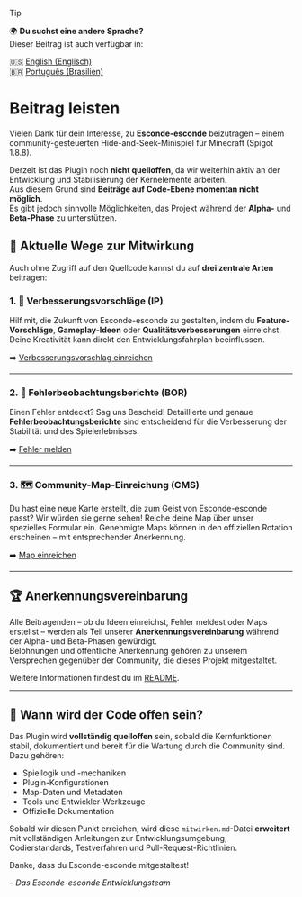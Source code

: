 > [!TIP]
> 🌍 **Du suchst eine andere Sprache?**  
> Dieser Beitrag ist auch verfügbar in:
>
> 🇺🇸  [English (Englisch)](/contrib/contributing.md)  
> 🇧🇷  [Português (Brasilien)](/contrib/contribuindo.md)

# Beitrag leisten

Vielen Dank für dein Interesse, zu **Esconde-esconde** beizutragen – einem community-gesteuerten Hide-and-Seek-Minispiel für Minecraft (Spigot 1.8.8).

Derzeit ist das Plugin noch **nicht quelloffen**, da wir weiterhin aktiv an der Entwicklung und Stabilisierung der Kernelemente arbeiten.  
Aus diesem Grund sind **Beiträge auf Code-Ebene momentan nicht möglich**.  
Es gibt jedoch sinnvolle Möglichkeiten, das Projekt während der **Alpha-** und **Beta-Phase** zu unterstützen.

## 🚧 Aktuelle Wege zur Mitwirkung

Auch ohne Zugriff auf den Quellcode kannst du auf **drei zentrale Arten** beitragen:

### 1. 🧠 Verbesserungsvorschläge (IP)
Hilf mit, die Zukunft von Esconde-esconde zu gestalten, indem du **Feature-Vorschläge**, **Gameplay-Ideen** oder **Qualitätsverbesserungen** einreichst. Deine Kreativität kann direkt den Entwicklungsfahrplan beeinflussen.

➡️ [Verbesserungsvorschlag einreichen](https://forms.gle/A5vF9Sh1pyLb2P2J8)

---

### 2. 🐞 Fehlerbeobachtungsberichte (BOR)
Einen Fehler entdeckt? Sag uns Bescheid! Detaillierte und genaue **Fehlerbeobachtungsberichte** sind entscheidend für die Verbesserung der Stabilität und des Spielerlebnisses.

➡️ [Fehler melden](https://forms.gle/iwfJuweUY3F9AGAx8)

---

### 3. 🗺️ Community-Map-Einreichung (CMS)
Du hast eine neue Karte erstellt, die zum Geist von Esconde-esconde passt? Wir würden sie gerne sehen! Reiche deine Map über unser spezielles Formular ein. Genehmigte Maps können in den offiziellen Rotation erscheinen – mit entsprechender Anerkennung.

➡️ [Map einreichen](https://forms.gle/LE2Uj83o5SxsB6rx7)

---

## 🏆 Anerkennungsvereinbarung

Alle Beitragenden – ob du Ideen einreichst, Fehler meldest oder Maps erstellst – werden als Teil unserer **Anerkennungsvereinbarung** während der Alpha- und Beta-Phasen gewürdigt.  
Belohnungen und öffentliche Anerkennung gehören zu unserem Versprechen gegenüber der Community, die dieses Projekt mitgestaltet.

Weitere Informationen findest du im [README](/readme.md#anerkennungsvereinbarung).

---

## 📖 Wann wird der Code offen sein?

Das Plugin wird **vollständig quelloffen** sein, sobald die Kernfunktionen stabil, dokumentiert und bereit für die Wartung durch die Community sind. Dazu gehören:

- Spiellogik und -mechaniken  
- Plugin-Konfigurationen  
- Map-Daten und Metadaten  
- Tools und Entwickler-Werkzeuge  
- Offizielle Dokumentation

Sobald wir diesen Punkt erreichen, wird diese `mitwirken.md`-Datei **erweitert** mit vollständigen Anleitungen zur Entwicklungsumgebung, Codierstandards, Testverfahren und Pull-Request-Richtlinien.

Danke, dass du Esconde-esconde mitgestaltest!

*– Das Esconde-esconde Entwicklungsteam*
